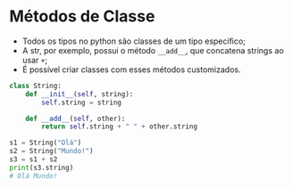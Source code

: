 # **Métodos de Classe**

* Todos os tipos no python são classes de um tipo específico;
* A str, por exemplo, possui o método `__add__`, que concatena strings ao usar `+`;
* É possível criar classes com esses métodos customizados.

~~~py
class String:
    def __init__(self, string):
        self.string = string

    def __add__(self, other):
        return self.string + " " + other.string

s1 = String("Olá")
s2 = String("Mundo!")
s3 = s1 + s2
print(s3.string)
# Olá Mundo!
~~~
